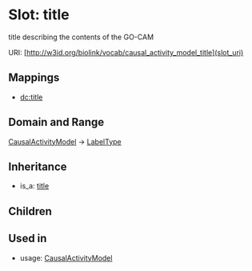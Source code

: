 # Slot: title


title describing the contents of the GO-CAM

URI: [http://w3id.org/biolink/vocab/causal_activity_model_title](slot_uri)
## Mappings

 * [dc:title](http://purl.obolibrary.org/obo/dc_title)
## Domain and Range

[CausalActivityModel](CausalActivityModel.md) -> [LabelType](LabelType.md)
## Inheritance

 *  is_a: [title](title.md)
## Children

## Used in

 *  usage: [CausalActivityModel](CausalActivityModel.md)
